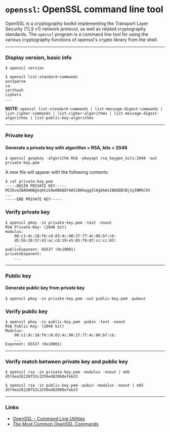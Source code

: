 # `openssl`: OpenSSL command line tool
OpenSSL is a cryptography toolkit implementing the Transport Layer Security (TLS v1) network protocol, as well as related cryptography standards.
The `openssl` program is a command line tool for using the various cryptography functions of openssl's crypto library from the shell.

----

### Display version, basic info
```
$ openssl version
```

```
$ openssl list-standard-commands
asn1parse
ca
certhash
ciphers
...
```
**NOTE**: `openssl list-standard-commands | list-message-digest-commands | list-cipher-commands | list-cipher-algorithms | list-message-digest-algorithms | list-public-key-algorithms`

----

### Private key
#### Generate a private key with algorithm = RSA, bits = 2048
```
$ openssl genpkey -algorithm RSA -pkeyopt rsa_keygen_bits:2048 -out private-key.pem
```

A new file will appear with the following contents:
```
$ cat private-key.pem 
-----BEGIN PRIVATE KEY-----
MIIEvwIBADANBgkqhkiG9w0BAQEFAASCBKkwggSlAgEAAoIBAQDB3Bj2yINMkC93
...
-----END PRIVATE KEY-----
```

### Verify private key
```
$ openssl pkey -in private-key.pem -text -noout
RSA Private-Key: (2048 bit)
modulus:
    00:c1:dc:18:f6:c8:83:4c:90:2f:77:4c:86:bf:cb:
    d5:5b:28:57:43:ac:c8:19:e5:65:f9:07:cc:cc:03:
    ...
publicExponent: 65537 (0x10001)
privateExponent:
    ...
```

----

### Public key
#### Generate public key from private key
```
$ openssl pkey -in private-key.pem -out public-key.pem -pubout
```

### Verify public key
```
$ openssl pkey -in public-key.pem -pubin -text -noout
RSA Public-Key: (2048 bit)
Modulus:
    00:c1:dc:18:f6:c8:83:4c:90:2f:77:4c:86:bf:cb:
    ...
Exponent: 65537 (0x10001)
```

----

### Verify match between private key and public key
```
$ openssl rsa -in private-key.pem -modulus -noout | md5
d5f4ea26228f53c3259ed82060e7eb33

$ openssl rsa -in public-key.pem -pubin -modulus -noout | md5
d5f4ea26228f53c3259ed82060e7eb33
```

----

### Links
- [OpenSSL - Command Line Utilities](https://wiki.openssl.org/index.php/Command_Line_Utilities)
- [The Most Common OpenSSL Commands](https://www.sslshopper.com/article-most-common-openssl-commands.html)

